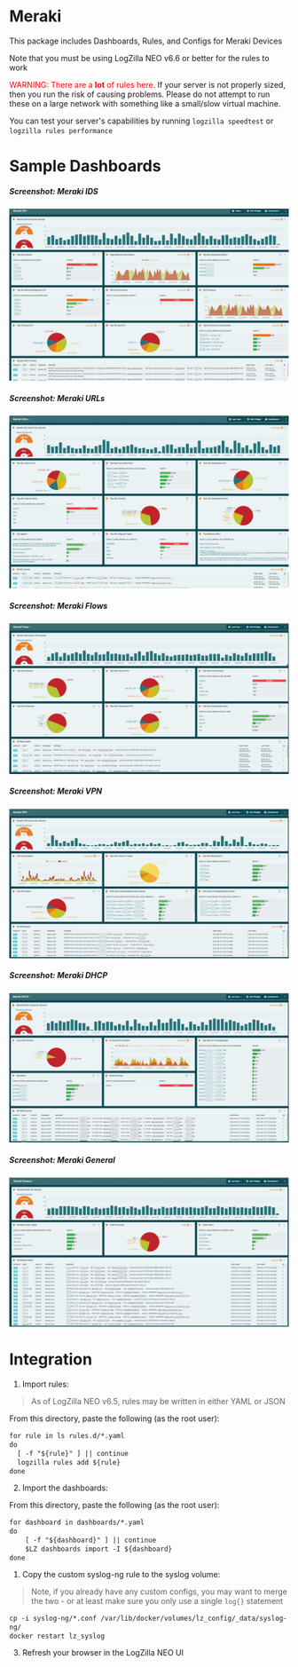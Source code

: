 # Meraki

This package includes Dashboards, Rules, and Configs for Meraki Devices

Note that you must be using LogZilla NEO v6.6 or better for the rules to work

<font color="red">WARNING: There are a **lot** of rules here.</font> If your server is not properly sized, then you run the risk of causing problems. Please do not attempt to run these on a large network with something like a small/slow virtual machine.

You can test your server's capabilities by running `logzilla speedtest` or `logzilla rules performance`


# Sample Dashboards

##### Screenshot: Meraki IDS

![](images/Meraki_IDS.jpg)

##### Screenshot: Meraki URLs

![](images/Meraki-URLs.jpg)

##### Screenshot: Meraki Flows

![](images/Meraki-Flows.jpg)

##### Screenshot: Meraki VPN

![](images/Meraki-VPN.jpg)

##### Screenshot: Meraki DHCP

![](images/Meraki-DHCP.jpg)

##### Screenshot: Meraki General

![](images/Meraki_General.jpg)

# Integration

1. Import rules:

> As of LogZilla NEO v6.5, rules may be written in either YAML or JSON

From this directory, paste the following (as the root user):

```
for rule in ls rules.d/*.yaml
do
  [ -f "${rule}" ] || continue
  logzilla rules add ${rule}
done
```

2. Import the dashboards:

From this directory, paste the following (as the root user):

```
for dashboard in dashboards/*.yaml
do
    [ -f "${dashboard}" ] || continue
    $LZ dashboards import -I ${dashboard}
done
```

1. Copy the custom syslog-ng rule to the syslog volume:

> Note, if you already have any custom configs, you may want to merge the two - or at least make sure you only use a single `log{}` statement

```
cp -i syslog-ng/*.conf /var/lib/docker/volumes/lz_config/_data/syslog-ng/
docker restart lz_syslog

```

3. Refresh your browser in the LogZilla NEO UI

